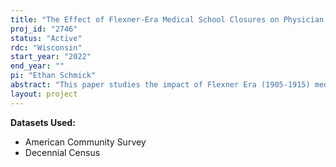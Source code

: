 ```yaml
---
title: "The Effect of Flexner-Era Medical School Closures on Physician Geographic Distribution and Population Health"
proj_id: "2746"
status: "Active"
rdc: "Wisconsin"
start_year: "2022"
end_year: ""
pi: "Ethan Schmick"
abstract: "This paper studies the impact of Flexner Era (1905-1915) medical school closures on physicians per capita and mortality. The Flexner Era was characterized by an increase in medical school standards and saw the number of medical schools in the United States decline by 40%, due to closures and mergers. The Flexner Era culminated with the release of the Flexner Report (1910), which recommended the closure of all but 28 medical schools in the United States. We begin by documenting the time-path of physician concentration at the county-level from 1900-2020. To do this we make use of publicly available full-count Decennial Census data from 1900-1940 and restricted access long-form Decennial Census and ACS data from 1950-2020. We next construct a measure of how impacted each county was by Flexner Era medical school closures based on proximity to closures and the number of graduates from closed schools. Our results indicate that counties more impacted by school closures had relatively fewer physicians per capita in the post-Flexner Era - a result that persisted until at least 1940. We plan to extend this analysis to 2020 using the restricted access long-form Decennial Census and ACS data to determine if these results persisted into the modern era. We also plan to examine how the decrease in physician concentration resulting from Flexner-era school closures impacted population health by studying mortality. This research might speak to the historical origins of the current physician shortage for underserved areas and people and furthers our understanding of the relationship between health care providers and population health."
layout: project
---
```


**Datasets Used:**

  - American Community Survey 
  - Decennial Census 

